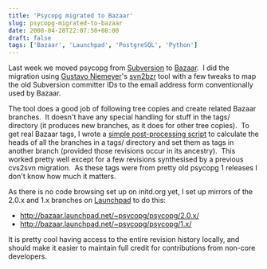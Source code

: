```yaml
---
title: 'Psycopg migrated to Bazaar'
slug: psycopg-migrated-to-bazaar
date: 2008-04-28T22:07:50+08:00
draft: false
tags: ['Bazaar', 'Launchpad', 'PostgreSQL', 'Python']
---
```


Last week we moved psycopg from
[Subversion](http://subversion.tigris.org/) to
[Bazaar](http://bazaar-vcs.org/).  I did the migration using [Gustavo
Niemeyer](http://blog.labix.org/)\'s
[svn2bzr](https://launchpad.net/svn2bzr) tool with a few tweaks to map
the old Subversion committer IDs to the email address form
conventionally used by Bazaar.

The tool does a good job of following tree copies and create related
Bazaar branches.  It doesn\'t have any special handling for stuff in the
tags/ directory (it produces new branches, as it does for other tree
copies).  To get real Bazaar tags, I wrote a [simple post-processing
script](http://people.ubuntu.com/~jamesh/add-tags.py) to calculate the
heads of all the branches in a tags/ directory and set them as tags in
another branch (provided those revisions occur in its ancestry).  This
worked pretty well except for a few revisions synthesised by a previous
cvs2svn migration.  As these tags were from pretty old psycopg 1
releases I don\'t know how much it matters.

As there is no code browsing set up on initd.org yet, I set up mirrors
of the 2.0.x and 1.x branches on [Launchpad](https://launchpad.net/) to
do this:

-   <http://bazaar.launchpad.net/~psycopg/psycopg/2.0.x/>
-   <http://bazaar.launchpad.net/~psycopg/psycopg/1.x/>

It is pretty cool having access to the entire revision history locally,
and should make it easier to maintain full credit for contributions from
non-core developers.
